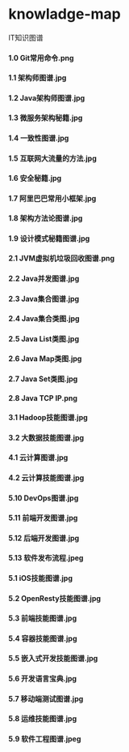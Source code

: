 # knowladge-map
IT知识图谱
#### 1.0 Git常用命令.png
#### 1.1 架构师图谱.jpg
#### 1.2 Java架构师图谱.jpg
#### 1.3 微服务架构秘籍.jpg
#### 1.4 一致性图谱.jpg
#### 1.5 互联网大流量的方法.jpg
#### 1.6 安全秘籍.jpg
#### 1.7 阿里巴巴常用小框架.jpg
#### 1.8 架构方法论图谱.jpg
#### 1.9 设计模式秘籍图谱.jpg
#### 2.1 JVM虚拟机垃圾回收图谱.png
#### 2.2 Java并发图谱.jpg
#### 2.3 Java集合图谱.jpg
#### 2.4 Java集合类图.jpg
#### 2.5 Java List类图.jpg
#### 2.6 Java Map类图.jpg
#### 2.7 Java Set类图.jpg
#### 2.8 Java TCP IP.png
#### 3.1 Hadoop技能图谱.jpg
#### 3.2 大数据技能图谱.jpg
#### 4.1 云计算图谱.jpg
#### 4.2 云计算技能图谱.jpg
#### 5.10 DevOps图谱.jpg
#### 5.11 前端开发图谱.jpg
#### 5.12 后端开发图谱.jpg
#### 5.13 软件发布流程.jpeg
#### 5.1 iOS技能图谱.jpg
#### 5.2 OpenResty技能图谱.jpg
#### 5.3 前端技能图谱.jpg
#### 5.4 容器技能图谱.jpg
#### 5.5 嵌入式开发技能图谱.jpg
#### 5.6 开发语言宝典.jpg
#### 5.7 移动端测试图谱.jpg
#### 5.8 运维技能图谱.jpg
#### 5.9 软件工程图谱.jpeg
